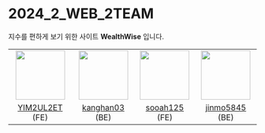 # 2024_2_WEB_2TEAM

지수를 편하게 보기 위한 사이트 **WealthWise** 입니다.

<table>
  <tr>
    <td align="center"><a href="https://github.com/YIM2UL2ET"><img src="https://avatars.githubusercontent.com/u/132066506?v=4" width="100px;" alt=""/>
    <td align="center"><a href="https://github.com/kanghan03"><img src="https://avatars.githubusercontent.com/u/12795790?v=4" width="100px;" alt=""/>
    <td align="center"><a href="https://github.com/sooah125"><img src="https://avatars.githubusercontent.com/u/163834929?v=4" width="100px;" alt=""/>
    <td align="center"><a href="https://github.com/jinmo5845"><img src="https://avatars.githubusercontent.com/u/150657303?v=4" width="100px;" alt=""/>
  </tr>
    <tr>
    <td align="center"><a href="https://github.com/YIM2UL2ET" title="Code">YIM2UL2ET</a> (FE)</td>
    <td align="center"><a href="https://github.com/kanghan03" title="Code">kanghan03</a> (BE) </td>
    <td align="center"><a href="https://github.com/sooah125" title="Code">sooah125</a> (FE) </td>
    <td align="center"><a href="https://github.com/jinmo5845" title="Code">jinmo5845</a> (BE) </td>
  </tr>
</table>
